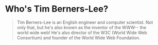 # Who's Tim Berners-Lee?

>Tim Berners-Lee is an English engineer and computer scientist. Not only that, but he's also known as the inventor of the WWW-- the world wide web! He's also director of the W3C (World Wide Web Consortium) and founder of the World Wide Web Foundation. 
